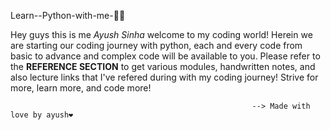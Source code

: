 Learn--Python-with-me-🐍🐍
 
Hey guys this is me *Ayush Sinha* welcome to my coding world!
Herein we are starting our coding journey with python, each and every code from basic to advance and complex code will be available to you. 
Please refer to the **REFERENCE SECTION** to get various modules, handwritten notes, and also lecture links that I've refered during with my coding journey!
Strive for more, learn more, and code more!

                                                          --> Made with love by ayush❤️

